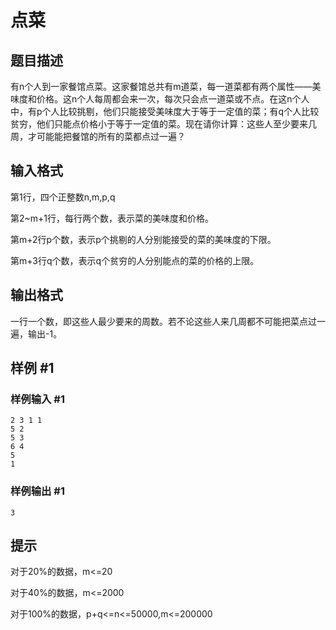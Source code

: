 # 点菜

## 题目描述

有n个人到一家餐馆点菜。这家餐馆总共有m道菜，每一道菜都有两个属性——美味度和价格。这n个人每周都会来一次，每次只会点一道菜或不点。在这n个人中，有p个人比较挑剔，他们只能接受美味度大于等于一定值的菜；有q个人比较贫穷，他们只能点价格小于等于一定值的菜。现在请你计算：这些人至少要来几周，才可能能把餐馆的所有的菜都点过一遍？


## 输入格式

第1行，四个正整数n,m,p,q

第2~m+1行，每行两个数，表示菜的美味度和价格。

第m+2行p个数，表示p个挑剔的人分别能接受的菜的美味度的下限。

第m+3行q个数，表示q个贫穷的人分别能点的菜的价格的上限。


## 输出格式

一行一个数，即这些人最少要来的周数。若不论这些人来几周都不可能把菜点过一遍，输出-1。


## 样例 #1

### 样例输入 #1
```
2 3 1 1
5 2
5 3
6 4
5
1
```

### 样例输出 #1

```
3
```

## 提示

对于20%的数据，m<=20

对于40%的数据，m<=2000

对于100%的数据，p+q<=n<=50000,m<=200000

